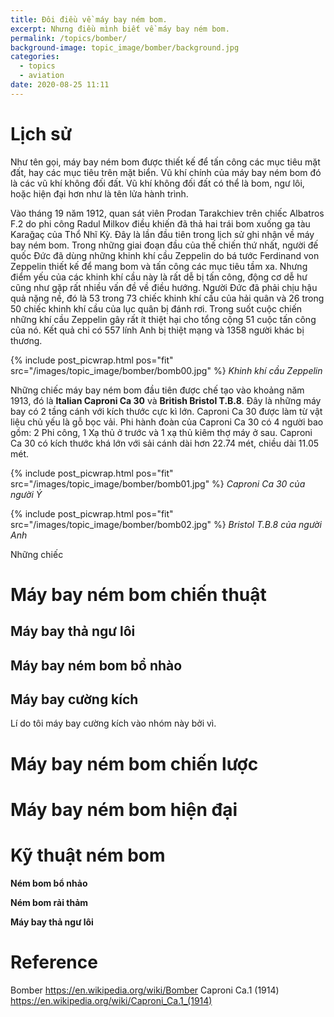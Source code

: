 ```yaml
---
title: Đôi điều về máy bay ném bom.
excerpt: Nhưng điều mình biết về máy bay ném bom.
permalink: /topics/bomber/
background-image: topic_image/bomber/background.jpg
categories:
  - topics
  - aviation
date: 2020-08-25 11:11
---
```


# Lịch sử 

Như tên gọi, máy bay ném bom được thiết kế để tấn công các mục tiêu mặt đất, hay các mục tiêu trên mặt biển. Vũ khí chính của máy bay ném bom đó là các vũ khí không đối đất. Vũ khí không đối đất có thể là bom, ngư lôi, hoặc hiện đại hơn như là tên lửa hành trình. 

Vào tháng 19 năm 1912, quan sát viên Prodan Tarakchiev trên chiếc Albatros F.2 do phi công  Radul Milkov điều khiến đã thả hai trái bom xuống ga tàu Karağaç của Thổ Nhĩ Kỳ. Đây là lần đầu tiên trong lịch sử ghi nhận về máy bay ném bom.
Trong những giai đoạn đầu của thế chiến thứ nhất, người đế quốc Đức đã dùng những khinh khí cầu Zeppelin do bá tước Ferdinand von Zeppelin thiết kế để mang bom và tấn công các mục tiêu tầm xa. Nhưng điểm yếu của các khinh khí cầu này là rất dễ bị tấn công, động cơ dễ hư cũng như gặp rất nhiều vấn đề về điều hướng. Người Đức đã phải chịu hậu quả nặng nề, đó là 53 trong 73 chiếc khinh khí cầu của hải quân và 26 trong 50 chiếc khinh khí cầu của lục quân bị đánh rơi. Trong suốt cuộc chiến những khí cầu Zeppelin gây rất ít thiệt hại cho tổng cộng 51 cuộc tấn công của nó. Kết quả chỉ có 557 lính Anh bị thiệt mạng và 1358 người khác bị thương. 

{% include post_picwrap.html pos="fit" src="/images/topic_image/bomber/bomb00.jpg" %}
*Khinh khí cầu Zeppelin*

Những chiếc máy bay ném bom đầu tiên được chế tạo vào khoảng năm 1913, đó là **Italian Caproni Ca 30** và **British Bristol T.B.8**. Đây là những máy bay có 2 tầng cánh với kích thước cực kì lớn. Caproni Ca 30 được làm từ vật liệu chủ yếu là gỗ bọc vải. Phi hành đoàn của Caproni Ca 30 có 4 người bao gồm: 2 Phi công, 1 Xạ thủ ở trước và 1 xạ thủ kiêm thợ máy ở sau. Caproni Ca 30 có kích thước khá lớn với sải cánh dài hơn 22.74 mét, chiều dài 11.05 mét.

{% include post_picwrap.html pos="fit" src="/images/topic_image/bomber/bomb01.jpg" %}
*Caproni Ca 30 của người Ý*



{% include post_picwrap.html pos="fit" src="/images/topic_image/bomber/bomb02.jpg" %}
*Bristol T.B.8 của người Anh*

Những chiếc 













# Máy bay ném bom chiến thuật

## Máy bay thả ngư lôi

## Máy bay ném bom bổ nhào

## Máy bay cường kích

Lí do tôi máy bay cường kích vào nhóm này bởi vì.

# Máy bay ném bom chiến lược

# Máy bay ném bom hiện đại



# Kỹ thuật ném bom

**Ném bom bổ nhảo**

**Ném bom rải thảm**

**Máy bay thả ngư lôi**


# Reference

Bomber https://en.wikipedia.org/wiki/Bomber
Caproni Ca.1 (1914) https://en.wikipedia.org/wiki/Caproni_Ca.1_(1914)